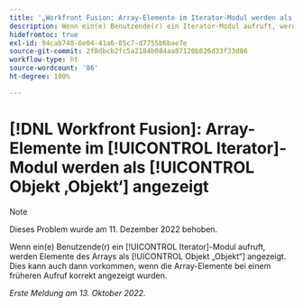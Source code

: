 ```yaml
---
title: '„Workfront Fusion: Array-Elemente im Iterator-Modul werden als Objekt ‚Objekt‘ angezeigt.“'
description: Wenn ein(e) Benutzende(r) ein Iterator-Modul aufruft, werden Elemente des Arrays als Objekt ‚Objekt‘ angezeigt. Dies kann auch dann vorkommen, wenn die Array-Elemente bei einem früheren Aufruf korrekt angezeigt wurden.
hidefromtoc: true
exl-id: 94cab740-6e04-41a6-85c7-d7755b6bae7e
source-git-commit: 2f8dbcb2fc5a2184b084aa87120b826d33f33d86
workflow-type: ht
source-wordcount: '86'
ht-degree: 100%

---
```


# [!DNL Workfront Fusion]: Array-Elemente im [!UICONTROL Iterator]-Modul werden als [!UICONTROL Objekt ‚Objekt‘] angezeigt

>[!NOTE]
>
>Dieses Problem wurde am 11. Dezember 2022 behoben.

Wenn ein(e) Benutzende(r) ein [!UICONTROL Iterator]-Modul aufruft, werden Elemente des Arrays als [!UICONTROL Objekt „Objekt“] angezeigt. Dies kann auch dann vorkommen, wenn die Array-Elemente bei einem früheren Aufruf korrekt angezeigt wurden.

_Erste Meldung am 13. Oktober 2022._
